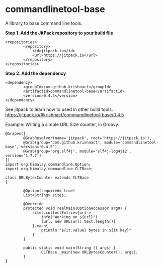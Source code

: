 # commandlinetool-base
A library to base command line tools.

**Step 1. Add the JitPack repository to your build file**
```
<repositories>
		<repository>
		    <id>jitpack.io</id>
		    <url>https://jitpack.io</url>
		</repository>
</repositories>
```

**Step 2. Add the dependency**
```
<dependency>
	    <groupId>com.github.krishnact</groupId>
	    <artifactId>commandlinetool-base</artifactId>
	    <version>0.4.5</version>
</dependency>
```
See jitpack to learn how to used in other build tools.
https://jitpack.io/#krishnact/commandlinetool-base/0.4.5

Example: Writing a simple URL Size counter, in Groovy.
```
@Grapes([
        @GrabResolver(name='jitpack', root='https://jitpack.io'),
        @Grab(group='com.github.krishnact', module='commandlinetool-base', version='0.4.5'),
        @Grab(group='org.slf4j', module='slf4j-log4j12', version='1.7.7')
])
import org.himalay.commandline.Option;
import org.himalay.commandline.CLTBase;

class URLBytesCounter extends CLTBase
{
    
        @Option(required= true)
        List<String> sites;
        
        @Override
        protected void realMain(OptionAccessor arg0) {
            sites.collectEntries{url->
                info("Working on ${url}")
                [url, new URL(url).text.length()]
            }.each{
                println "${it.value} bytes in ${it.key}"
            }
        }
        
        public static void main(String [] args) {
                CLTBase._main(new URLBytesCounter(), args);
        }
}
```
